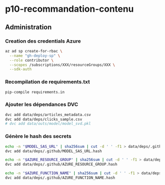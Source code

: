 # p10-recommandation-contenu

## Administration

### Creation des credentials Azure
```bash
az ad sp create-for-rbac \
  --name "gh-deploy-sp" \
  --role contributor \
  --scopes /subscriptions/XXX/resourceGroups/XXX \
  --sdk-auth
```

### Recompilation de requirements.txt
```bash
pip-compile requirements.in
```

### Ajouter les dépendances DVC
```bash
dvc add data/deps/articles_metadata.csv
dvc add data/deps/clicks_sample.csv
# dvc add data/outs/model/model_svd.pkl
```

### Génère le hash des secrets
```bash
echo -n "$MODEL_SAS_URL" | sha256sum | cut -d ' ' -f1 > data/deps/.github/MODEL_SAS_URL.hash
dvc add data/deps/.github/MODEL_SAS_URL.hash
```

```bash
echo -n "$AZURE_RESOURCE_GROUP" | sha256sum | cut -d ' ' -f1 > data/deps/.github/AZURE_RESOURCE_GROUP.hash
dvc add data/deps/.github/AZURE_RESOURCE_GROUP.hash
```

```bash
echo -n "$AZURE_FUNCTION_NAME" | sha256sum | cut -d ' ' -f1 > data/deps/.github/AZURE_FUNCTION_NAME.hash
dvc add data/deps/.github/AZURE_FUNCTION_NAME.hash
```
